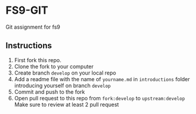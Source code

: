 # FS9-GIT

Git assignment for fs9

## Instructions

1. First fork this repo.
2. Clone the fork to your computer
3. Create branch `develop` on your local repo
4. Add a readme file with the name of `yourname.md` in `introductions` folder introducing yourself on branch `develop`
5. Commit and push to the fork
6. Open pull request to this repo from `fork:develop` to `upstream:develop`
Make sure to review at least 2 pull request

